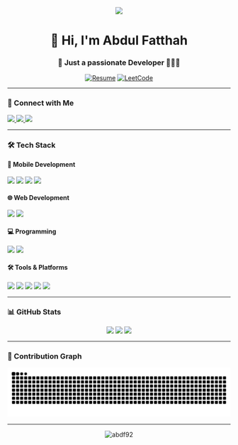 <p align="center">
  <img src="https://user-images.githubusercontent.com/74038190/225813708-98b745f2-7d22-48cf-9150-083f1b00d6c9.gif" width="800"/>
</p>

<h1 align="center">👋 Hi, I'm Abdul Fatthah</h1>
<h3 align="center">🚀 Just a passionate Developer 👨🏼‍💻</h3>

<div align="center">
  
[![Resume](https://img.shields.io/badge/📄_Resume-View_Here-blue?style=for-the-badge&logo=adobe-acrobat-reader)](https://drive.google.com/drive/folders/1CYCssTuOQ8G36rVxNiLxFjKqsG23fRh-)
[![LeetCode](https://img.shields.io/badge/LeetCode-Profile-orange?style=flat-square&logo=leetcode)](https://leetcode.com/u/abdf92/)

</div>

---

### 🔗 Connect with Me
<p align="left">
  <a href="https://twitter.com/abdf92" target="_blank">
    <img src="https://img.shields.io/badge/Twitter-1DA1F2?style=for-the-badge&logo=twitter&logoColor=white" height="30"/>
  </a>
  <a href="https://linkedin.com/in/abdf92" target="_blank">
    <img src="https://img.shields.io/badge/LinkedIn-0077B5?style=for-the-badge&logo=linkedin&logoColor=white" height="30"/>
  </a>
  <a href="https://instagram.com/abdf_92" target="_blank">
    <img src="https://img.shields.io/badge/Instagram-E4405F?style=for-the-badge&logo=instagram&logoColor=white" height="30"/>
  </a>
</p>

---

### 🛠️ Tech Stack
#### 📱 Mobile Development
<div>
  <img src="https://img.shields.io/badge/Flutter-02569B?style=for-the-badge&logo=flutter&logoColor=white" />
  <img src="https://img.shields.io/badge/Android-3DDC84?style=for-the-badge&logo=android&logoColor=white" />
  <img src="https://img.shields.io/badge/Dart-0175C2?style=for-the-badge&logo=dart&logoColor=white" />
  <img src="https://img.shields.io/badge/Firebase-FFCA28?style=for-the-badge&logo=firebase&logoColor=black" />
</div>

#### 🌐 Web Development
<div>
  <img src="https://img.shields.io/badge/HTML5-E34F26?style=for-the-badge&logo=html5&logoColor=white" />
  <img src="https://img.shields.io/badge/CSS3-1572B6?style=for-the-badge&logo=css3&logoColor=white" />
</div>

#### 💻 Programming
<div>
  <img src="https://img.shields.io/badge/Java-ED8B00?style=for-the-badge&logo=openjdk&logoColor=white" />
  <img src="https://img.shields.io/badge/Python-3776AB?style=for-the-badge&logo=python&logoColor=white" />
</div>

#### 🛠️ Tools & Platforms
<div>
  <img src="https://img.shields.io/badge/Git-F05032?style=for-the-badge&logo=git&logoColor=white" />
  <img src="https://img.shields.io/badge/Linux-FCC624?style=for-the-badge&logo=linux&logoColor=black" />
  <img src="https://img.shields.io/badge/Unity-100000?style=for-the-badge&logo=unity&logoColor=white" />
  <img src="https://img.shields.io/badge/Blender-F5792A?style=for-the-badge&logo=blender&logoColor=white" />
  <img src="https://img.shields.io/badge/Arduino-00979D?style=for-the-badge&logo=arduino&logoColor=white" />
</div>

---

### 📊 GitHub Stats
<div align="center">
  
![](https://github-readme-stats.vercel.app/api?username=abdf92&theme=radical&show_icons=true&hide_border=true&count_private=true)
![](https://github-readme-streak-stats.herokuapp.com/?user=abdf92&theme=radical&hide_border=true)
![](https://github-readme-stats.vercel.app/api/top-langs/?username=abdf92&theme=radical&hide_border=true&layout=compact)

</div>

---

### 🐍 Contribution Graph
![Snake animation](https://github.com/abdf92/abdf92/blob/output/github-contribution-grid-snake.svg)

---

<p align="center"> 
  <img src="https://komarev.com/ghpvc/?username=abdf92&label=Profile%20views&color=0e75b6&style=flat" alt="abdf92" /> 
</p>

